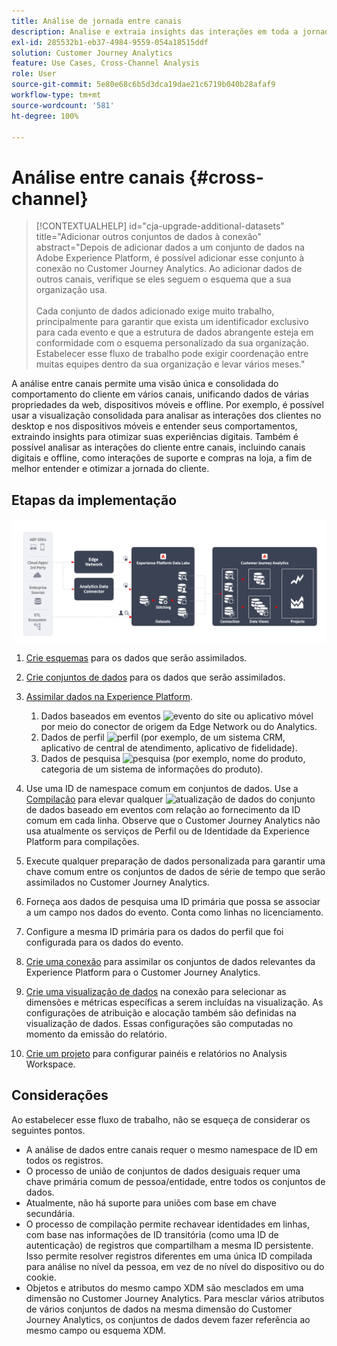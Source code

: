 ```yaml
---
title: Análise de jornada entre canais
description: Analise e extraia insights das interações em toda a jornada do cliente.
exl-id: 285532b1-eb37-4984-9559-054a18515ddf
solution: Customer Journey Analytics
feature: Use Cases, Cross-Channel Analysis
role: User
source-git-commit: 5e80e68c6b5d3dca19dae21c6719b040b28afaf9
workflow-type: tm+mt
source-wordcount: '581'
ht-degree: 100%

---
```


# Análise entre canais {#cross-channel}

<!-- markdownlint-disable MD034 -->

>[!CONTEXTUALHELP]
>id="cja-upgrade-additional-datasets"
>title="Adicionar outros conjuntos de dados à conexão"
>abstract="Depois de adicionar dados a um conjunto de dados na Adobe Experience Platform, é possível adicionar esse conjunto à conexão no Customer Journey Analytics. Ao adicionar dados de outros canais, verifique se eles seguem o esquema que a sua organização usa.<br><br>Cada conjunto de dados adicionado exige muito trabalho, principalmente para garantir que exista um identificador exclusivo para cada evento e que a estrutura de dados abrangente esteja em conformidade com o esquema personalizado da sua organização. Estabelecer esse fluxo de trabalho pode exigir coordenação entre muitas equipes dentro da sua organização e levar vários meses."

<!-- markdownlint-enable MD034 -->

A análise entre canais permite uma visão única e consolidada do comportamento do cliente em vários canais, unificando dados de várias propriedades da web, dispositivos móveis e offline. Por exemplo, é possível usar a visualização consolidada para analisar as interações dos clientes no desktop e nos dispositivos móveis e entender seus comportamentos, extraindo insights para otimizar suas experiências digitais. Também é possível analisar as interações do cliente entre canais, incluindo canais digitais e offline, como interações de suporte e compras na loja, a fim de melhor entender e otimizar a jornada do cliente.

## Etapas da implementação

![Fluxo de etapas de implementação conforme descrito nesta seção.](../assets/cca-architecture.png)

1. [Crie esquemas](https://experienceleague.adobe.com/docs/experience-platform/xdm/tutorials/create-schema-ui.html?lang=pt-BR) para os dados que serão assimilados.
1. [Crie conjuntos de dados](https://experienceleague.adobe.com/docs/platform-learn/tutorials/data-ingestion/create-datasets-and-ingest-data.html?lang=pt-BR) para os dados que serão assimilados.
1. [Assimilar dados na Experience Platform](https://experienceleague.adobe.com/docs/platform-learn/tutorials/data-ingestion/understanding-data-ingestion.html?lang=pt-BR).
   1. Dados baseados em eventos ![evento](https://spectrum.adobe.com/static/icons/workflow_18/Smock_Events_18_N.svg) do site ou aplicativo móvel por meio do conector de origem da Edge Network ou do Analytics.
   2. Dados de perfil ![perfil](https://spectrum.adobe.com/static/icons/workflow_18/Smock_User_18_N.svg) (por exemplo, de um sistema CRM, aplicativo de central de atendimento, aplicativo de fidelidade).
   3. Dados de pesquisa ![pesquisa](https://spectrum.adobe.com/static/icons/workflow_18/Smock_Search_18_N.svg) (por exemplo, nome do produto, categoria de um sistema de informações do produto).

1. Use uma ID de namespace comum em conjuntos de dados. Use a [Compilação](../../stitching/overview.md) para elevar qualquer ![atualização de dados](https://spectrum.adobe.com/static/icons/workflow_18/Smock_DataRefresh_18_N.svg) do conjunto de dados baseado em eventos com relação ao fornecimento da ID comum em cada linha. Observe que o Customer Journey Analytics não usa atualmente os serviços de Perfil ou de Identidade da Experience Platform para compilações.
1. Execute qualquer preparação de dados personalizada para garantir uma chave comum entre os conjuntos de dados de série de tempo que serão assimilados no Customer Journey Analytics.
1. Forneça aos dados de pesquisa uma ID primária que possa se associar a um campo nos dados do evento. Conta como linhas no licenciamento.
1. Configure a mesma ID primária para os dados do perfil que foi configurada para os dados do evento.
1. [Crie uma conexão](../../connections/overview.md) para assimilar os conjuntos de dados relevantes da Experience Platform para o Customer Journey Analytics.
1. [Crie uma visualização de dados](/help/data-views/create-dataview.md) na conexão para selecionar as dimensões e métricas específicas a serem incluídas na visualização. As configurações de atribuição e alocação também são definidas na visualização de dados. Essas configurações são computadas no momento da emissão do relatório.
1. [Crie um projeto](/help/analysis-workspace/home.md) para configurar painéis e relatórios no Analysis Workspace.

## Considerações

Ao estabelecer esse fluxo de trabalho, não se esqueça de considerar os seguintes pontos.

* A análise de dados entre canais requer o mesmo namespace de ID em todos os registros.
* O processo de união de conjuntos de dados desiguais requer uma chave primária comum de pessoa/entidade, entre todos os conjuntos de dados.
* Atualmente, não há suporte para uniões com base em chave secundária.
* O processo de compilação permite rechavear identidades em linhas, com base nas informações de ID transitória (como uma ID de autenticação) de registros que compartilham a mesma ID persistente. Isso permite resolver registros diferentes em uma única ID compilada para análise no nível da pessoa, em vez de no nível do dispositivo ou do cookie.
* Objetos e atributos do mesmo campo XDM são mesclados em uma dimensão no Customer Journey Analytics. Para mesclar vários atributos de vários conjuntos de dados na mesma dimensão do Customer Journey Analytics, os conjuntos de dados devem fazer referência ao mesmo campo ou esquema XDM.

